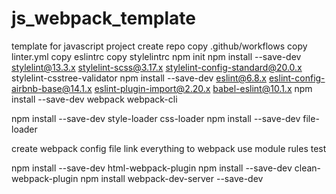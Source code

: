 # js_webpack_template
template for javascript project
create repo
copy .github/workflows
copy linter.yml
copy eslintrc
copy stylelintrc
npm init
npm install --save-dev stylelint@13.3.x stylelint-scss@3.17.x stylelint-config-standard@20.0.x stylelint-csstree-validator
npm install --save-dev eslint@6.8.x eslint-config-airbnb-base@14.1.x eslint-plugin-import@2.20.x babel-eslint@10.1.x
npm install --save-dev webpack webpack-cli
<!-- npm install -D @webpack-cli/init || npx webpack init and follow istructions. -->
npm install --save-dev style-loader css-loader
npm install --save-dev file-loader

create webpack config file
link everything to webpack 
use module rules test

npm install --save-dev html-webpack-plugin
npm install --save-dev clean-webpack-plugin
npm install webpack-dev-server --save-dev
